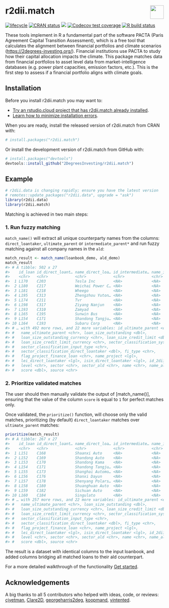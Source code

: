 
<!-- README.md is generated from README.Rmd. Please edit that file -->

# r2dii.match <a href='https://github.com/2DegreesInvesting/r2dii.match'><img src='https://imgur.com/A5ASZPE.png' align='right' height='43' /></a>

<!-- badges: start -->

[![lifecycle](https://img.shields.io/badge/lifecycle-experimental-orange.svg)](https://www.tidyverse.org/lifecycle/#experimental)
[![CRAN
status](https://www.r-pkg.org/badges/version/r2dii.match)](https://CRAN.R-project.org/package=r2dii.match)
[![](https://cranlogs.r-pkg.org/badges/grand-total/r2dii.match)](https://CRAN.R-project.org/package=r2dii.match)
[![Codecov test
coverage](https://codecov.io/gh/2degreesinvesting/r2dii.match/branch/master/graph/badge.svg)](https://codecov.io/gh/2degreesinvesting/r2dii.match?branch=master)
[![R build
status](https://github.com/2DegreesInvesting/r2dii.match/workflows/R-CMD-check/badge.svg)](https://github.com/2DegreesInvesting/r2dii.match/actions)
<!-- badges: end -->

These tools implement in R a fundamental part of the software PACTA
(Paris Agreement Capital Transition Assessment), which is a free tool
that calculates the alignment between financial portfolios and climate
scenarios (<https://2degrees-investing.org/>). Financial institutions
use PACTA to study how their capital allocation impacts the climate.
This package matches data from financial portfolios to asset level data
from market-intelligence databases (e.g. power plant capacities,
emission factors, etc.). This is the first step to assess if a financial
portfolio aligns with climate goals.

## Installation

Before you install r2dii.match you may want to:

  - [Try an rstudio.cloud project that has r2dii.match already
    installed](https://rstudio.cloud/project/954051).
  - [Learn how to minimize installation
    errors](https://gist.github.com/maurolepore/a0187be9d40aee95a43f20a85f4caed6#installation).

When you are ready, install the released version of r2dii.match from
CRAN with:

``` r
# install.packages("r2dii.match")
```

Or install the development version of r2dii.match from GitHub with:

``` r
# install.packages("devtools")
devtools::install_github("2DegreesInvesting/r2dii.match")
```

## Example

``` r
# r2dii.data is changing rapidly; ensure you have the latest version
# remotes::update_packages("r2dii.data", upgrade = "ask")
library(r2dii.data)
library(r2dii.match)
```

Matching is achieved in two main steps:

### 1\. Run fuzzy matching

`match_name()` will extract all unique counterparty names from the
columns: `direct_loantaker`, `ultimate_parent` or `intermediate_parent*`
and run fuzzy matching against all company names in the `ald`:

``` r
match_result <- match_name(loanbook_demo, ald_demo)
match_result 
#> # A tibble: 502 x 27
#>    id_loan id_direct_loant… name_direct_loa… id_intermediate… name_intermedia…
#>    <chr>   <chr>            <chr>            <chr>            <chr>           
#>  1 L170    C203             Tesla Inc        <NA>             <NA>            
#>  2 L180    C217             Weichai Power C… <NA>             <NA>            
#>  3 L181    C218             Wheego           <NA>             <NA>            
#>  4 L195    C313             Zhengzhou Yuton… <NA>             <NA>            
#>  5 L174    C211             Tvr              <NA>             <NA>            
#>  6 L198    C317             Ziyang Nanjun    <NA>             <NA>            
#>  7 L193    C310             Zamyad           <NA>             <NA>            
#>  8 L165    C195             Sunwin Bus       <NA>             <NA>            
#>  9 L154    C171             Shandong Tangju… <NA>             <NA>            
#> 10 L164    C193             Subaru Corp      <NA>             <NA>            
#> # … with 492 more rows, and 22 more variables: id_ultimate_parent <chr>,
#> #   name_ultimate_parent <chr>, loan_size_outstanding <dbl>,
#> #   loan_size_outstanding_currency <chr>, loan_size_credit_limit <dbl>,
#> #   loan_size_credit_limit_currency <chr>, sector_classification_system <chr>,
#> #   sector_classification_input_type <chr>,
#> #   sector_classification_direct_loantaker <dbl>, fi_type <chr>,
#> #   flag_project_finance_loan <chr>, name_project <lgl>,
#> #   lei_direct_loantaker <lgl>, isin_direct_loantaker <lgl>, id_2dii <chr>,
#> #   level <chr>, sector <chr>, sector_ald <chr>, name <chr>, name_ald <chr>,
#> #   score <dbl>, source <chr>
```

### 2\. Prioritize validated matches

The user should then manually validate the output of \[match\_name()\],
ensuring that the value of the column `score` is equal to `1` for
perfect matches only.

Once validated, the `prioritize()` function, will choose only the valid
matches, prioritizing (by default) `direct_loantaker` matches over
`ultimate_parent` matches:

``` r
prioritize(match_result)
#> # A tibble: 267 x 27
#>    id_loan id_direct_loant… name_direct_loa… id_intermediate… name_intermedia…
#>    <chr>   <chr>            <chr>            <chr>            <chr>           
#>  1 L151    C168             Shaanxi Auto     <NA>             <NA>            
#>  2 L152    C169             Shandong Auto    <NA>             <NA>            
#>  3 L153    C170             Shandong Kama    <NA>             <NA>            
#>  4 L154    C171             Shandong Tangju… <NA>             <NA>            
#>  5 L155    C173             Shanghai Automo… <NA>             <NA>            
#>  6 L156    C176             Shanxi Dayun     <NA>             <NA>            
#>  7 L157    C178             Shenyang Polars… <NA>             <NA>            
#>  8 L158    C180             Shuanghuan Auto  <NA>             <NA>            
#>  9 L159    C182             Sichuan Auto     <NA>             <NA>            
#> 10 L160    C184             Singulato        <NA>             <NA>            
#> # … with 257 more rows, and 22 more variables: id_ultimate_parent <chr>,
#> #   name_ultimate_parent <chr>, loan_size_outstanding <dbl>,
#> #   loan_size_outstanding_currency <chr>, loan_size_credit_limit <dbl>,
#> #   loan_size_credit_limit_currency <chr>, sector_classification_system <chr>,
#> #   sector_classification_input_type <chr>,
#> #   sector_classification_direct_loantaker <dbl>, fi_type <chr>,
#> #   flag_project_finance_loan <chr>, name_project <lgl>,
#> #   lei_direct_loantaker <lgl>, isin_direct_loantaker <lgl>, id_2dii <chr>,
#> #   level <chr>, sector <chr>, sector_ald <chr>, name <chr>, name_ald <chr>,
#> #   score <dbl>, source <chr>
```

The result is a dataset with identical columns to the input loanbook,
and added columns bridging all matched loans to their ald counterpart.

For a more detailed walkthrough of the functionality [Get
started](https://2degreesinvesting.github.io/r2dii.match/articles/r2dii.match.html).

## Acknowledgements

A big thanks to all 5 contributors who helped with ideas, code, or
reviews: [cjyetman](https://github.com/cjyetman),
[Clare2D](https://github.com/Clare2D),
[georgeharris2deg](https://github.com/georgeharris2deg),
[koopmand](https://github.com/koopmand),
[vintented](https://github.com/vintented).
